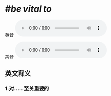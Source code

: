 # ***\#be vital to*** 
英音
<audio src="./media/be vital to1_AAC.aac" controls="controls"></audio>

美音
<audio src="./media/be vital to2_AAC.aac" controls="controls"></audio>



  

英文释义
---
### 1.**对……至关重要的**  


